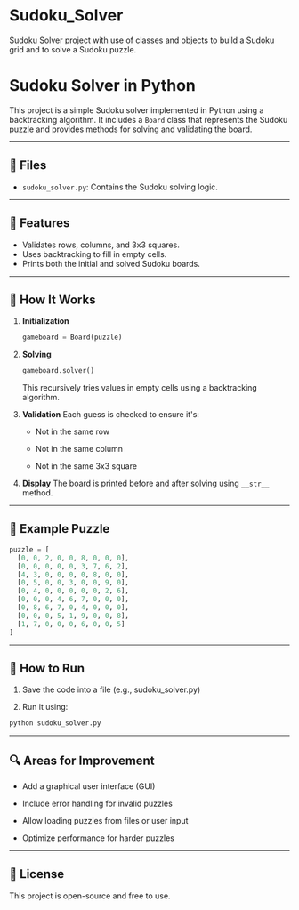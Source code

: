 # Sudoku_Solver
 Sudoku Solver project with use of classes and objects to build a Sudoku grid and to solve a Sudoku puzzle.

# Sudoku Solver in Python

This project is a simple Sudoku solver implemented in Python using a backtracking algorithm. It includes a `Board` class that represents the Sudoku puzzle and provides methods for solving and validating the board.

---

## 📂 Files
- `sudoku_solver.py`: Contains the Sudoku solving logic.

---

## 🧠 Features
- Validates rows, columns, and 3x3 squares.
- Uses backtracking to fill in empty cells.
- Prints both the initial and solved Sudoku boards.

---

## 🔧 How It Works

1. **Initialization**
   ```python
   gameboard = Board(puzzle)
   ```
   
2. **Solving**
   ```python
   gameboard.solver()
   ```
   This recursively tries values in empty cells using a backtracking algorithm.
  
3. **Validation**
   Each guess is checked to ensure it's:
   - Not in the same row
     
   - Not in the same column
     
   - Not in the same 3x3 square
     
4. **Display**
The board is printed before and after solving using `__str__ ` method.

---
## 📌 Example Puzzle
```python
puzzle = [
  [0, 0, 2, 0, 0, 8, 0, 0, 0],
  [0, 0, 0, 0, 0, 3, 7, 6, 2],
  [4, 3, 0, 0, 0, 0, 8, 0, 0],
  [0, 5, 0, 0, 3, 0, 0, 9, 0],
  [0, 4, 0, 0, 0, 0, 0, 2, 6],
  [0, 0, 0, 4, 6, 7, 0, 0, 0],
  [0, 8, 6, 7, 0, 4, 0, 0, 0],
  [0, 0, 0, 5, 1, 9, 0, 0, 8],
  [1, 7, 0, 0, 0, 6, 0, 0, 5]
]
```
---

## 🚀 How to Run
1. Save the code into a file (e.g., sudoku_solver.py)

2. Run it using:

```bash
python sudoku_solver.py
```
---

## 🔍 Areas for Improvement
- Add a graphical user interface (GUI)

- Include error handling for invalid puzzles

- Allow loading puzzles from files or user input

- Optimize performance for harder puzzles

---

## 📝 License
This project is open-source and free to use.


